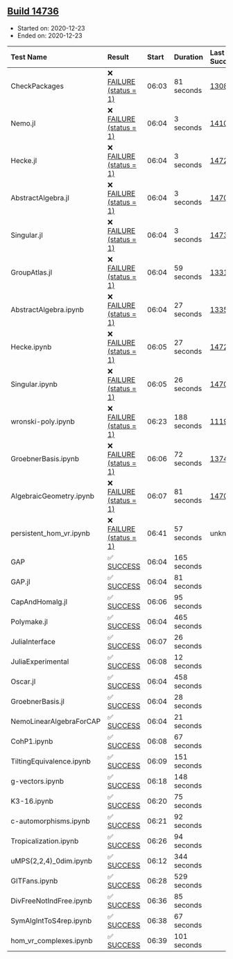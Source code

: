 ## [Build 14736](https://oscarci.mathematik.uni-kl.de/job/oscar/14736/)

* Started on: 2020-12-23
* Ended on: 2020-12-23

| Test Name    | Result | Start | Duration | Last Success | First Failure |
|:-------------|:-------|:------|:---------|:-------------|:--------------|
| CheckPackages | ❌ [FAILURE (status = 1)](https://oscarci.mathematik.uni-kl.de/job/oscar/14736/artifact/logs/build-14736/CheckPackages.log) | 06:03 | 81 seconds | [13085](https://oscarci.mathematik.uni-kl.de/job/oscar/13085/) | [13086](https://oscarci.mathematik.uni-kl.de/job/oscar/13086/) |
| Nemo.jl | ❌ [FAILURE (status = 1)](https://oscarci.mathematik.uni-kl.de/job/oscar/14736/artifact/logs/build-14736/Nemo.jl.log) | 06:04 | 3 seconds | [14101](https://oscarci.mathematik.uni-kl.de/job/oscar/14101/) | [14102](https://oscarci.mathematik.uni-kl.de/job/oscar/14102/) |
| Hecke.jl | ❌ [FAILURE (status = 1)](https://oscarci.mathematik.uni-kl.de/job/oscar/14736/artifact/logs/build-14736/Hecke.jl.log) | 06:04 | 3 seconds | [14723](https://oscarci.mathematik.uni-kl.de/job/oscar/14723/) | [14724](https://oscarci.mathematik.uni-kl.de/job/oscar/14724/) |
| AbstractAlgebra.jl | ❌ [FAILURE (status = 1)](https://oscarci.mathematik.uni-kl.de/job/oscar/14736/artifact/logs/build-14736/AbstractAlgebra.jl.log) | 06:04 | 3 seconds | [14701](https://oscarci.mathematik.uni-kl.de/job/oscar/14701/) | [14702](https://oscarci.mathematik.uni-kl.de/job/oscar/14702/) |
| Singular.jl | ❌ [FAILURE (status = 1)](https://oscarci.mathematik.uni-kl.de/job/oscar/14736/artifact/logs/build-14736/Singular.jl.log) | 06:04 | 3 seconds | [14732](https://oscarci.mathematik.uni-kl.de/job/oscar/14732/) | [14733](https://oscarci.mathematik.uni-kl.de/job/oscar/14733/) |
| GroupAtlas.jl | ❌ [FAILURE (status = 1)](https://oscarci.mathematik.uni-kl.de/job/oscar/14736/artifact/logs/build-14736/GroupAtlas.jl.log) | 06:04 | 59 seconds | [13311](https://oscarci.mathematik.uni-kl.de/job/oscar/13311/) | [13312](https://oscarci.mathematik.uni-kl.de/job/oscar/13312/) |
| AbstractAlgebra.ipynb | ❌ [FAILURE (status = 1)](https://oscarci.mathematik.uni-kl.de/job/oscar/14736/artifact/logs/build-14736/AbstractAlgebra.ipynb.log) | 06:04 | 27 seconds | [13355](https://oscarci.mathematik.uni-kl.de/job/oscar/13355/) | [13356](https://oscarci.mathematik.uni-kl.de/job/oscar/13356/) |
| Hecke.ipynb | ❌ [FAILURE (status = 1)](https://oscarci.mathematik.uni-kl.de/job/oscar/14736/artifact/logs/build-14736/Hecke.ipynb.log) | 06:05 | 27 seconds | [14723](https://oscarci.mathematik.uni-kl.de/job/oscar/14723/) | [14724](https://oscarci.mathematik.uni-kl.de/job/oscar/14724/) |
| Singular.ipynb | ❌ [FAILURE (status = 1)](https://oscarci.mathematik.uni-kl.de/job/oscar/14736/artifact/logs/build-14736/Singular.ipynb.log) | 06:05 | 26 seconds | [14701](https://oscarci.mathematik.uni-kl.de/job/oscar/14701/) | [14702](https://oscarci.mathematik.uni-kl.de/job/oscar/14702/) |
| wronski-poly.ipynb | ❌ [FAILURE (status = 1)](https://oscarci.mathematik.uni-kl.de/job/oscar/14736/artifact/logs/build-14736/wronski-poly.ipynb.log) | 06:23 | 188 seconds | [11192](https://oscarci.mathematik.uni-kl.de/job/oscar/11192/) | [11193](https://oscarci.mathematik.uni-kl.de/job/oscar/11193/) |
| GroebnerBasis.ipynb | ❌ [FAILURE (status = 1)](https://oscarci.mathematik.uni-kl.de/job/oscar/14736/artifact/logs/build-14736/GroebnerBasis.ipynb.log) | 06:06 | 72 seconds | [13748](https://oscarci.mathematik.uni-kl.de/job/oscar/13748/) | [13749](https://oscarci.mathematik.uni-kl.de/job/oscar/13749/) |
| AlgebraicGeometry.ipynb | ❌ [FAILURE (status = 1)](https://oscarci.mathematik.uni-kl.de/job/oscar/14736/artifact/logs/build-14736/AlgebraicGeometry.ipynb.log) | 06:07 | 81 seconds | [14701](https://oscarci.mathematik.uni-kl.de/job/oscar/14701/) | [14702](https://oscarci.mathematik.uni-kl.de/job/oscar/14702/) |
| persistent_hom_vr.ipynb | ❌ [FAILURE (status = 1)](https://oscarci.mathematik.uni-kl.de/job/oscar/14736/artifact/logs/build-14736/persistent_hom_vr.ipynb.log) | 06:41 | 57 seconds | unknown | unknown |
| GAP | ✅ [SUCCESS](https://oscarci.mathematik.uni-kl.de/job/oscar/14736/artifact/logs/build-14736/GAP.log) | 06:04 | 165 seconds |  |  |
| GAP.jl | ✅ [SUCCESS](https://oscarci.mathematik.uni-kl.de/job/oscar/14736/artifact/logs/build-14736/GAP.jl.log) | 06:04 | 81 seconds |  |  |
| CapAndHomalg.jl | ✅ [SUCCESS](https://oscarci.mathematik.uni-kl.de/job/oscar/14736/artifact/logs/build-14736/CapAndHomalg.jl.log) | 06:06 | 95 seconds |  |  |
| Polymake.jl | ✅ [SUCCESS](https://oscarci.mathematik.uni-kl.de/job/oscar/14736/artifact/logs/build-14736/Polymake.jl.log) | 06:04 | 465 seconds |  |  |
| JuliaInterface | ✅ [SUCCESS](https://oscarci.mathematik.uni-kl.de/job/oscar/14736/artifact/logs/build-14736/JuliaInterface.log) | 06:07 | 26 seconds |  |  |
| JuliaExperimental | ✅ [SUCCESS](https://oscarci.mathematik.uni-kl.de/job/oscar/14736/artifact/logs/build-14736/JuliaExperimental.log) | 06:08 | 12 seconds |  |  |
| Oscar.jl | ✅ [SUCCESS](https://oscarci.mathematik.uni-kl.de/job/oscar/14736/artifact/logs/build-14736/Oscar.jl.log) | 06:04 | 458 seconds |  |  |
| GroebnerBasis.jl | ✅ [SUCCESS](https://oscarci.mathematik.uni-kl.de/job/oscar/14736/artifact/logs/build-14736/GroebnerBasis.jl.log) | 06:04 | 28 seconds |  |  |
| NemoLinearAlgebraForCAP | ✅ [SUCCESS](https://oscarci.mathematik.uni-kl.de/job/oscar/14736/artifact/logs/build-14736/NemoLinearAlgebraForCAP.log) | 06:04 | 21 seconds |  |  |
| CohP1.ipynb | ✅ [SUCCESS](https://oscarci.mathematik.uni-kl.de/job/oscar/14736/artifact/logs/build-14736/CohP1.ipynb.log) | 06:08 | 67 seconds |  |  |
| TiltingEquivalence.ipynb | ✅ [SUCCESS](https://oscarci.mathematik.uni-kl.de/job/oscar/14736/artifact/logs/build-14736/TiltingEquivalence.ipynb.log) | 06:09 | 151 seconds |  |  |
| g-vectors.ipynb | ✅ [SUCCESS](https://oscarci.mathematik.uni-kl.de/job/oscar/14736/artifact/logs/build-14736/g-vectors.ipynb.log) | 06:18 | 148 seconds |  |  |
| K3-16.ipynb | ✅ [SUCCESS](https://oscarci.mathematik.uni-kl.de/job/oscar/14736/artifact/logs/build-14736/K3-16.ipynb.log) | 06:20 | 75 seconds |  |  |
| c-automorphisms.ipynb | ✅ [SUCCESS](https://oscarci.mathematik.uni-kl.de/job/oscar/14736/artifact/logs/build-14736/c-automorphisms.ipynb.log) | 06:21 | 92 seconds |  |  |
| Tropicalization.ipynb | ✅ [SUCCESS](https://oscarci.mathematik.uni-kl.de/job/oscar/14736/artifact/logs/build-14736/Tropicalization.ipynb.log) | 06:26 | 94 seconds |  |  |
| uMPS(2,2,4)_0dim.ipynb | ✅ [SUCCESS](https://oscarci.mathematik.uni-kl.de/job/oscar/14736/artifact/logs/build-14736/uMPS-2-2-4-_0dim.ipynb.log) | 06:12 | 344 seconds |  |  |
| GITFans.ipynb | ✅ [SUCCESS](https://oscarci.mathematik.uni-kl.de/job/oscar/14736/artifact/logs/build-14736/GITFans.ipynb.log) | 06:28 | 529 seconds |  |  |
| DivFreeNotIndFree.ipynb | ✅ [SUCCESS](https://oscarci.mathematik.uni-kl.de/job/oscar/14736/artifact/logs/build-14736/DivFreeNotIndFree.ipynb.log) | 06:36 | 85 seconds |  |  |
| SymAlgIntToS4rep.ipynb | ✅ [SUCCESS](https://oscarci.mathematik.uni-kl.de/job/oscar/14736/artifact/logs/build-14736/SymAlgIntToS4rep.ipynb.log) | 06:38 | 67 seconds |  |  |
| hom_vr_complexes.ipynb | ✅ [SUCCESS](https://oscarci.mathematik.uni-kl.de/job/oscar/14736/artifact/logs/build-14736/hom_vr_complexes.ipynb.log) | 06:39 | 101 seconds |  |  |
